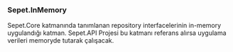 ### Sepet.InMemory

Sepet.Core katmanında tanımlanan repository interfacelerinin in-memory uygulandığı katman. Sepet.API Projesi bu katmanı referans alırsa uygulama verileri memoryde tutarak çalışacak.